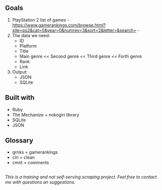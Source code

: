 ## Goals
1. PlayStation 2 list of games - https://www.gamerankings.com/browse.html?site=ps2&cat=0&year=0&numrev=3&sort=2&letter=&search= - 
2. The data we need:
    * ID
    * Platform
    * Title
    * Main genre << Second genre << Third genre << Forth genre
    * Rank
    * Link
3. Output:
    * JSON
    * SQLite

## Built with
* Ruby
* The Mechanize + nokogiri library
* SQLite
* JSON

## Glossary
* grnks = gamerankings
* cln = clean
* cmnt = comments

##
_This is a training and not self-serving scraping project. Feel free to contact me with questions an suggestions._
